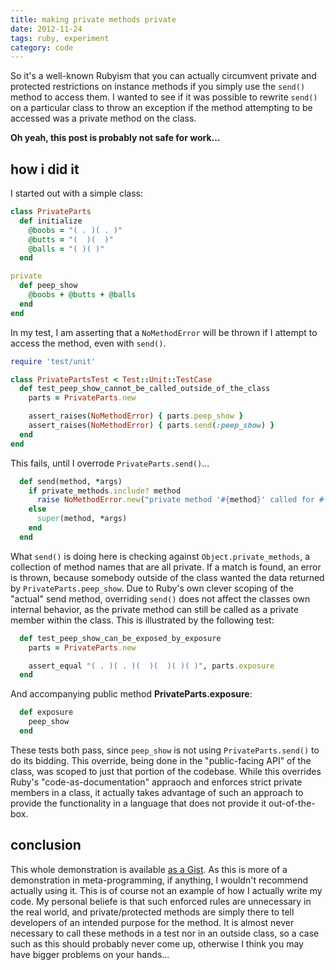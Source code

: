 ```yaml
---
title: making private methods private
date: 2012-11-24
tags: ruby, experiment
category: code
---
```


So it's a well-known Rubyism that you can actually circumvent private and
protected restrictions on instance methods if you simply use the `send()`
method to access them. I wanted to see if it was possible to rewrite
`send()` on a particular class to throw an exception if the method attempting
to be accessed was a private method on the class.

**Oh yeah, this post is probably not safe for work...**

## how i did it

I started out with a simple class:

```ruby
class PrivateParts
  def initialize
    @boobs = "( . )( . )"
    @butts = "(  )(  )"
    @balls = "( )( )"
  end

private
  def peep_show
    @boobs + @butts + @balls
  end
end
```

In my test, I am asserting that a `NoMethodError` will be thrown if I attempt to
access the method, even with `send()`.

```ruby
require 'test/unit'

class PrivatePartsTest < Test::Unit::TestCase
  def test_peep_show_cannot_be_called_outside_of_the_class
    parts = PrivateParts.new

    assert_raises(NoMethodError) { parts.peep_show }
    assert_raises(NoMethodError) { parts.send(:peep_show) }
  end
end
```

This fails, until I overrode `PrivateParts.send()`...

```ruby
  def send(method, *args)
    if private_methods.include? method
      raise NoMethodError.new("private method '#{method}' called for #{self}")
    else
      super(method, *args)
    end
  end
```

What `send()` is doing here is checking against `Object.private_methods`, a collection of
method names that are all private. If a match is found, an error is thrown, because
somebody outside of the class wanted the data returned by `PrivateParts.peep_show`. Due to
Ruby's own clever scoping of the "actual" send method, overriding `send()` does not affect
the classes own internal behavior, as the private method can still be called as a private
member within the class. This is illustrated by the following test:

```ruby
  def test_peep_show_can_be_exposed_by_exposure
    parts = PrivateParts.new

    assert_equal "( . )( . )(  )(  )( )( )", parts.exposure
  end
```

And accompanying public method **PrivateParts.exposure**:

```ruby
  def exposure
    peep_show
  end
```

These tests both pass, since `peep_show` is not using `PrivateParts.send()` to do its bidding.
This override, being done in the "public-facing API" of the class, was scoped to just that
portion of the codebase. While this overrides Ruby's "code-as-documentation" appraoch and
enforces strict private members in a class, it actually takes advantage of such an approach
to provide the functionality in a language that does not provide it out-of-the-box.

## conclusion

This whole demonstration is available [as a Gist][gist]. As this is more of a demonstration
in meta-programming, if anything, I wouldn't recommend actually using it. This is of course
not an example of how I actually write my code. My personal beliefe is that such enforced
rules are unnecessary in the real world, and private/protected methods are simply there to
tell developers of an intended purpose for the method. It is almost never necessary to call
these methods in a test nor in an outside class, so a case such as this should probably never
come up, otherwise I think you may have bigger problems on your hands...

[gist]: https://gist.github.com/4141173
